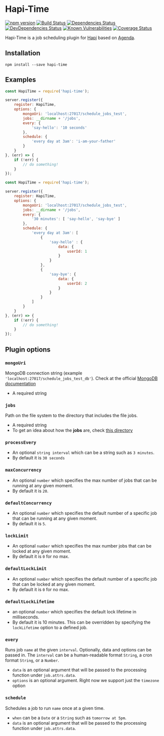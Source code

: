 # Hapi-Time

[![npm version](https://badge.fury.io/js/hapi-time.svg)](http://badge.fury.io/js/hapi-time)
[![Build Status](https://secure.travis-ci.org/angelstoone/hapi-time.svg)](http://travis-ci.org/angelstoone/hapi-time)
[![Dependencies Status](https://david-dm.org/angelstoone/hapi-time.svg)](https://david-dm.org/angelstoone/hapi-time)
[![DevDependencies Status](https://david-dm.org/angelstoone/hapi-time/dev-status.svg)](https://david-dm.org/angelstoone/hapi-time#info=devDependencies)
[![Known Vulnerabilities](https://snyk.io/test/npm/hapi-time/badge.svg)](https://snyk.io/test/npm/hapi-time)
[![Coverage Status](https://coveralls.io/repos/github/angelstoone/hapi-time/badge.svg)](https://coveralls.io/github/angelstoone/hapi-time?branch=master)

Hapi-Time is a job scheduling plugin for [Hapi](hapijs.com) based on [Agenda](https://github.com/rschmukler/agenda).

## Installation
```
npm install --save hapi-time
```

## Examples
```javascript
const HapiTime = require('hapi-time');

server.register({
    register: HapiTime,
    options: {
        mongoUri: 'localhost:27017/schedule_jobs_test',
        jobs: __dirname + '/jobs',
        every: {
            'say-hello': '10 seconds'
        },
        schedule: {
            'every day at 3am': 'i-am-your-father'
        }
    }
}, (err) => {
    if (!err) {
        // do something!
    }
});
```

```javascript
const HapiTime = require('hapi-time');

server.register({
    register: HapiTime,
    options: {
        mongoUri: 'localhost:27017/schedule_jobs_test',
        jobs: __dirname + '/jobs',
        every: {
            '30 minutes': [ 'say-hello', 'say-bye' ]
        },
        schedule: {
            'every day at 3am': [
                {
                    'say-hello' : {
                        data: {
                            userId: 1
                        }
                    }
                },
                {
                    'say-bye': {
                        data: {
                            userId: 2
                        }
                    }
                }
            ]
        }
    }
}, (err) => {
    if (!err) {
        // do something!
    }
});
```

## Plugin options
### `mongoUri`
MongoDB connection string (example `'localhost:27017/schedule_jobs_test_db'`). Check at the official [MongoDB documentation](https://docs.mongodb.org/manual/reference/connection-string/)
- A required string

### `jobs`
Path on the file system to the directory that includes the file jobs.
- A required string
- To get an idea about how the **jobs** are, check [this directory](https://github.com/angelstoone/hapi-time/tree/master/test/jobs)

### `processEvery`
- An optional `string interval` which can be a string such as `3 minutes`.
- By default it is `30 seconds`

### `maxConcurrency`
- An optional `number` which specifies the max number of jobs that can be running at any given moment.
- By default it is `20`.

### `defaultConcurrency`
- An optional `number` which specifies the default number of a specific job that can be running at any given moment.
- By default it is `5`.

### `lockLimit`
- An optional `number` which specifies the max number jobs that can be locked at any given moment.
- By default it is `0` for no max.

### `defaultLockLimit`
- An optional `number` which specifies the default number of a specific job that can be locked at any given moment.
- By default it is `0` for no max.

### `defaultLockLifetime`
- an optional `number` which specifies the default lock lifetime in milliseconds.
- By default it is 10 minutes. This can be overridden by specifying the `lockLifetime` option to a defined job.

### `every`
Runs job `name` at the given `interval`. Optionally, data and options can be passed in. The `interval` can be a human-readable format `String`, a cron format `String`, or a `Number`.
- `data` is an optional argument that will be passed to the processing function under `job.attrs.data`.
- `options` is an optional argument. Right now we support just the `timezone`  option

### `schedule`
Schedules a job to run `name` once at a given time.
- `when` can be a `Date` or a `String` such as `tomorrow at 5pm`.
- `data` is an optional argument that will be passed to the processing function under `job.attrs.data`.
